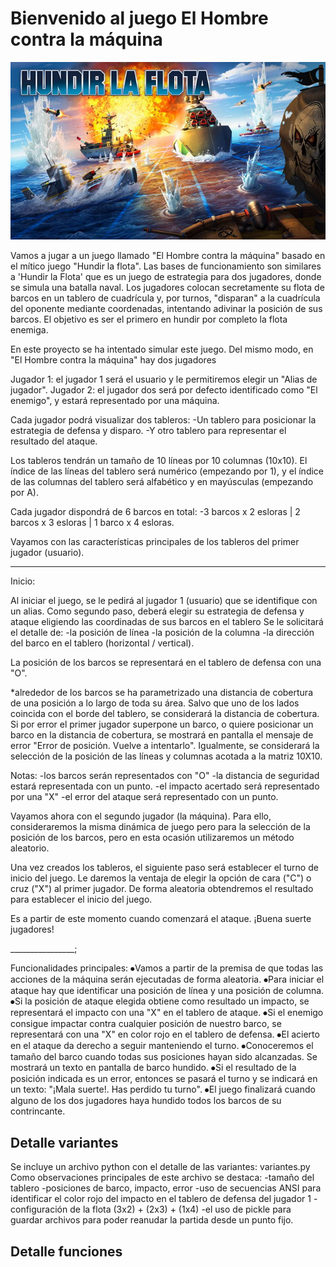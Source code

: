
# Bienvenido al juego El Hombre contra la máquina

![Diagrama](./img/hundir-la-flota-juego-de-mesa.jpg)

Vamos a jugar a un juego llamado "El Hombre contra la máquina" basado en el mítico juego "Hundir la flota".
Las bases de funcionamiento son similares a 'Hundir la Flota' que es un juego de estrategia para dos jugadores,
donde se simula una batalla naval. Los jugadores colocan secretamente su flota de barcos en un tablero de cuadrícula y,
por turnos, "disparan" a la cuadrícula del oponente mediante coordenadas, intentando adivinar la posición de sus barcos.
El objetivo es ser el primero en hundir por completo la flota enemiga.

En este proyecto se ha intentado simular este juego.
Del mismo modo, en "El Hombre contra la máquina" hay dos jugadores

Jugador 1: el jugador 1 será el usuario y le permitiremos elegir un "Alias de jugador".
Jugador 2: el jugador dos será por defecto identificado como "El enemigo", y estará representado por una máquina.

Cada jugador podrá visualizar dos tableros:
-Un tablero para posicionar la estrategia de defensa y disparo.
-Y otro tablero para representar el resultado del ataque.

Los tableros tendrán un tamaño de 10 líneas por 10 columnas (10x10). El índice de las líneas del tablero será numérico (empezando por 1), y el índice de las columnas del tablero será alfabético y en mayúsculas (empezando por A).

Cada jugador dispondrá de 6 barcos en total:
-3 barcos x 2 esloras | 2 barcos x 3 esloras | 1 barco x 4 esloras.

Vayamos con las características principales de los tableros del primer jugador (usuario).

________________

Inicio:

Al iniciar el juego, se le pedirá al jugador 1 (usuario) que se identifique con un alias.
Como segundo paso, deberá elegir su estrategia de defensa y ataque eligiendo las coordinadas de sus barcos en el tablero
Se le solicitará el detalle de:
-la posición de línea
-la posición de la columna
-la dirección del barco en el tablero (horizontal / vertical).

La posición de los barcos se representará en el tablero de defensa con una "O".

*alrededor de los barcos se ha parametrizado una distancia de cobertura de una posición a lo largo de toda su área. Salvo que uno de los lados coincida con el borde del tablero, se considerará la distancia de cobertura. Si por error el primer jugador superpone un barco, o quiere posicionar un barco en la distancia de cobertura, se mostrará en pantalla el mensaje de error "Error de posición. Vuelve a intentarlo". Igualmente, se considerará la selección de la posición de las líneas y columnas acotada a la matriz 10X10.

Notas:
-los barcos serán representados con "O"
-la distancia de seguridad estará representada con un punto.
-el impacto acertado será representado por una "X"
-el error del ataque será representado con un punto.

Vayamos ahora con el segundo jugador (la máquina).
Para ello, consideraremos la misma dinámica de juego pero para la selección de la posición de los barcos, pero en esta ocasión utilizaremos un método aleatorio.

Una vez creados los tableros, el siguiente paso será establecer el turno de inicio del juego. Le daremos la ventaja de elegir la opción de cara ("C") o cruz ("X") al primer jugador.
De forma aleatoria obtendremos el resultado para establecer el inicio del juego.

Es a partir de este momento cuando comenzará el ataque.
¡Buena suerte jugadores!

________________;

Funcionalidades principales:
⦁Vamos a partir de la premisa de que todas las acciones de la máquina serán ejecutadas de forma aleatoria.
⦁Para iniciar el ataque hay que identificar una posición de línea y una posición de columna.
⦁Si la posición de ataque elegida obtiene como resultado un impacto, se representará el impacto con una "X" en el tablero de ataque.
⦁Si el enemigo consigue impactar contra cualquier posición de nuestro barco, se representará con una "X" en color rojo en el tablero de defensa.
⦁El acierto en el ataque da derecho a seguir manteniendo el turno.
⦁Conoceremos el tamaño del barco cuando todas sus posiciones hayan sido alcanzadas. Se mostrará un texto en pantalla de barco hundido.
⦁Si el resultado de la posición indicada es un error, entonces se pasará el turno y se indicará en un texto: "¡Mala suerte!. Has perdido tu turno".
⦁El juego finalizará cuando alguno de los dos jugadores haya hundido todos los barcos de su contrincante.

## Detalle variantes

Se incluye un archivo python con el detalle de las variantes: variantes.py
Como observaciones principales de este archivo se destaca:
-tamaño del tablero
-posiciones de barco, impacto, error
-uso de secuencias ANSI para identificar el color rojo del impacto en el
tablero de defensa del jugador 1
-configuración de la flota (3x2) + (2x3) + (1x4)
-el uso de pickle para guardar archivos para poder reanudar la partida desde un punto fijo.

## Detalle funciones

